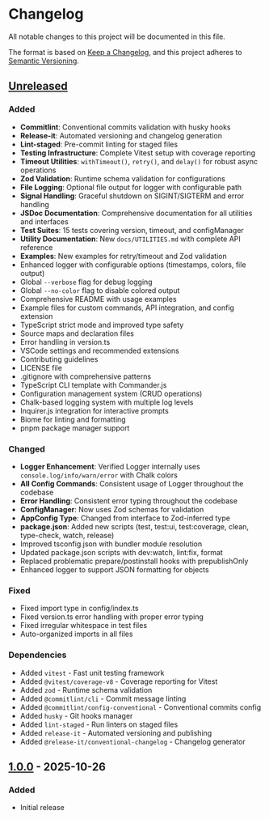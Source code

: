 # Changelog

All notable changes to this project will be documented in this file.

The format is based on [Keep a Changelog](https://keepachangelog.com/en/1.0.0/),
and this project adheres to [Semantic Versioning](https://semver.org/spec/v2.0.0.html).

## [Unreleased]

### Added
- **Commitlint**: Conventional commits validation with husky hooks
- **Release-it**: Automated versioning and changelog generation
- **Lint-staged**: Pre-commit linting for staged files
- **Testing Infrastructure**: Complete Vitest setup with coverage reporting
- **Timeout Utilities**: `withTimeout()`, `retry()`, and `delay()` for robust async operations
- **Zod Validation**: Runtime schema validation for configurations
- **File Logging**: Optional file output for logger with configurable path
- **Signal Handling**: Graceful shutdown on SIGINT/SIGTERM and error handling
- **JSDoc Documentation**: Comprehensive documentation for all utilities and interfaces
- **Test Suites**: 15 tests covering version, timeout, and configManager
- **Utility Documentation**: New `docs/UTILITIES.md` with complete API reference
- **Examples**: New examples for retry/timeout and Zod validation
- Enhanced logger with configurable options (timestamps, colors, file output)
- Global `--verbose` flag for debug logging
- Global `--no-color` flag to disable colored output
- Comprehensive README with usage examples
- Example files for custom commands, API integration, and config extension
- TypeScript strict mode and improved type safety
- Source maps and declaration files
- Error handling in version.ts
- VSCode settings and recommended extensions
- Contributing guidelines
- LICENSE file
- .gitignore with comprehensive patterns
- TypeScript CLI template with Commander.js
- Configuration management system (CRUD operations)
- Chalk-based logging system with multiple log levels
- Inquirer.js integration for interactive prompts
- Biome for linting and formatting
- pnpm package manager support

### Changed
- **Logger Enhancement**: Verified Logger internally uses `console.log/info/warn/error` with Chalk colors
- **All Config Commands**: Consistent usage of Logger throughout the codebase
- **Error Handling**: Consistent error typing throughout the codebase
- **ConfigManager**: Now uses Zod schemas for validation
- **AppConfig Type**: Changed from interface to Zod-inferred type
- **package.json**: Added new scripts (test, test:ui, test:coverage, clean, type-check, watch, release)
- Improved tsconfig.json with bundler module resolution
- Updated package.json scripts with dev:watch, lint:fix, format
- Replaced problematic prepare/postinstall hooks with prepublishOnly
- Enhanced logger to support JSON formatting for objects

### Fixed
- Fixed import type in config/index.ts
- Fixed version.ts error handling with proper error typing
- Fixed irregular whitespace in test files
- Auto-organized imports in all files

### Dependencies
- Added `vitest` - Fast unit testing framework
- Added `@vitest/coverage-v8` - Coverage reporting for Vitest
- Added `zod` - Runtime schema validation
- Added `@commitlint/cli` - Commit message linting
- Added `@commitlint/config-conventional` - Conventional commits config
- Added `husky` - Git hooks manager
- Added `lint-staged` - Run linters on staged files
- Added `release-it` - Automated versioning and publishing
- Added `@release-it/conventional-changelog` - Changelog generator

## [1.0.0] - 2025-10-26

### Added
- Initial release

[Unreleased]: https://github.com/usarral/typescript-cli-template/compare/v1.0.0...HEAD
[1.0.0]: https://github.com/usarral/typescript-cli-template/releases/tag/v1.0.0
